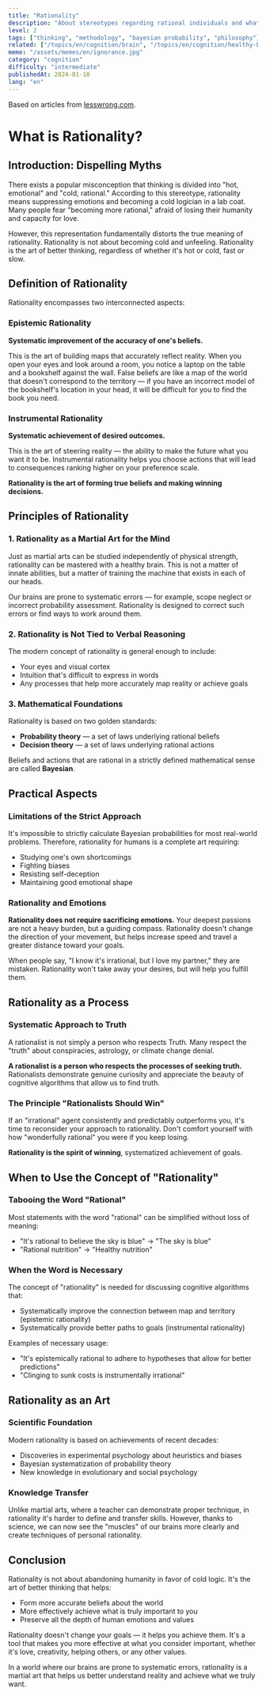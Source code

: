 ```yaml
---
title: "Rationality"
description: "About stereotypes regarding rational individuals and what rationality truly entails."
level: 2
tags: ["thinking", "methodology", "bayesian probability", "philosophy"]
related: ["/topics/en/cognition/brain", "/topics/en/cognition/healthy-brain", "/topics/en/society/you-are-all-my-business", "/topics/en/cognition/solving-personal-problems", "/topics/en/cognition/relativity", "/topics/en/cognition/science", "/topics/en/cognition/fallacies", "/topics/en/cognition/cognitive-biases", "/topics/en/cognition/positive-transfer"]
meme: "/assets/memes/en/ignorance.jpg"
category: "cognition"
difficulty: "intermediate"
publishedAt: 2024-01-10
lang: "en"
---
```


Based on articles from [lesswrong.com](https://www.lesswrong.com/).

# What is Rationality?

## Introduction: Dispelling Myths

There exists a popular misconception that thinking is divided into "hot, emotional" and "cold, rational." According to this stereotype, rationality means suppressing emotions and becoming a cold logician in a lab coat. Many people fear "becoming more rational," afraid of losing their humanity and capacity for love.

However, this representation fundamentally distorts the true meaning of rationality. Rationality is not about becoming cold and unfeeling. Rationality is the art of better thinking, regardless of whether it's hot or cold, fast or slow.

## Definition of Rationality

Rationality encompasses two interconnected aspects:

### Epistemic Rationality

**Systematic improvement of the accuracy of one's beliefs.**

This is the art of building maps that accurately reflect reality. When you open your eyes and look around a room, you notice a laptop on the table and a bookshelf against the wall. False beliefs are like a map of the world that doesn't correspond to the territory — if you have an incorrect model of the bookshelf's location in your head, it will be difficult for you to find the book you need.

### Instrumental Rationality

**Systematic achievement of desired outcomes.**

This is the art of steering reality — the ability to make the future what you want it to be. Instrumental rationality helps you choose actions that will lead to consequences ranking higher on your preference scale.

**Rationality is the art of forming true beliefs and making winning decisions.**

## Principles of Rationality

### 1. Rationality as a Martial Art for the Mind

Just as martial arts can be studied independently of physical strength, rationality can be mastered with a healthy brain. This is not a matter of innate abilities, but a matter of training the machine that exists in each of our heads.

Our brains are prone to systematic errors — for example, scope neglect or incorrect probability assessment. Rationality is designed to correct such errors or find ways to work around them.

### 2. Rationality is Not Tied to Verbal Reasoning

The modern concept of rationality is general enough to include:

- Your eyes and visual cortex
- Intuition that's difficult to express in words
- Any processes that help more accurately map reality or achieve goals

### 3. Mathematical Foundations

Rationality is based on two golden standards:

- **Probability theory** — a set of laws underlying rational beliefs
- **Decision theory** — a set of laws underlying rational actions

Beliefs and actions that are rational in a strictly defined mathematical sense are called **Bayesian**.

## Practical Aspects

### Limitations of the Strict Approach

It's impossible to strictly calculate Bayesian probabilities for most real-world problems. Therefore, rationality for humans is a complete art requiring:

- Studying one's own shortcomings
- Fighting biases
- Resisting self-deception
- Maintaining good emotional shape

### Rationality and Emotions

**Rationality does not require sacrificing emotions.** Your deepest passions are not a heavy burden, but a guiding compass. Rationality doesn't change the direction of your movement, but helps increase speed and travel a greater distance toward your goals.

When people say, "I know it's irrational, but I love my partner," they are mistaken. Rationality won't take away your desires, but will help you fulfill them.

## Rationality as a Process

### Systematic Approach to Truth

A rationalist is not simply a person who respects Truth. Many respect the "truth" about conspiracies, astrology, or climate change denial.

**A rationalist is a person who respects the processes of seeking truth.** Rationalists demonstrate genuine curiosity and appreciate the beauty of cognitive algorithms that allow us to find truth.

### The Principle "Rationalists Should Win"

If an "irrational" agent consistently and predictably outperforms you, it's time to reconsider your approach to rationality. Don't comfort yourself with how "wonderfully rational" you were if you keep losing.

**Rationality is the spirit of winning**, systematized achievement of goals.

## When to Use the Concept of "Rationality"

### Tabooing the Word "Rational"

Most statements with the word "rational" can be simplified without loss of meaning:

- "It's rational to believe the sky is blue" → "The sky is blue"
- "Rational nutrition" → "Healthy nutrition"

### When the Word is Necessary

The concept of "rationality" is needed for discussing cognitive algorithms that:

- Systematically improve the connection between map and territory (epistemic rationality)
- Systematically provide better paths to goals (instrumental rationality)

Examples of necessary usage:

- "It's epistemically rational to adhere to hypotheses that allow for better predictions"
- "Clinging to sunk costs is instrumentally irrational"

## Rationality as an Art

### Scientific Foundation

Modern rationality is based on achievements of recent decades:

- Discoveries in experimental psychology about heuristics and biases
- Bayesian systematization of probability theory
- New knowledge in evolutionary and social psychology

### Knowledge Transfer

Unlike martial arts, where a teacher can demonstrate proper technique, in rationality it's harder to define and transfer skills. However, thanks to science, we can now see the "muscles" of our brains more clearly and create techniques of personal rationality.

## Conclusion

Rationality is not about abandoning humanity in favor of cold logic. It's the art of better thinking that helps:

- Form more accurate beliefs about the world
- More effectively achieve what is truly important to you
- Preserve all the depth of human emotions and values

Rationality doesn't change your goals — it helps you achieve them. It's a tool that makes you more effective at what you consider important, whether it's love, creativity, helping others, or any other values.

In a world where our brains are prone to systematic errors, rationality is a martial art that helps us better understand reality and achieve what we truly want.